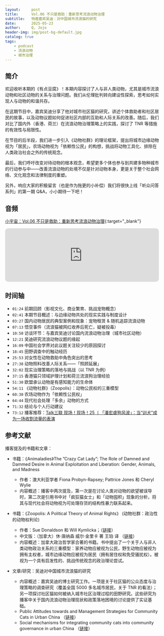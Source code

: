 ```yaml
---
layout:     post
title:      Vol.06 不只是救助：重新思考流浪动物治理
subtitle:   特邀嘉宾吴迪：对中国城市流浪猫的研究
date:       2025-05-23
author:     Q, Jojo
header-img: img/post-bg-default.jpg
catalog: true
tags:
    - podcast
    - 流浪动物
    - 城市治理
---
```


## 简介

欢迎收听本期的《有点豆腐》！本期内容探讨了人与非人类动物，尤其是城市流浪动物和社区动物的关系与治理问题。我们从伦理批判转向建设性探索，思考如何实现人与动物的和谐共存。

在这期节目中，嘉宾吴迪分享了他对城市社区猫的研究，讲述个体救助者和社区居民的故事，以及动物议题如何促进社区内部的互助和人际关系的改善。随后，我们对比了国内外（香港、荷兰）在流浪动物治理策略上的实践，探讨了 TNR 等措施的有效性与局限性。

在节目的后半段，我们进一步引入《动物社群》的理论框架，提出将城市边缘动物视为「居民」，农场动物视为「依赖性公民」的构想，挑战将动物工具化、排除在人类政治社会之外的传统观念。

最后，我们呼吁改变对待动物的根本观念，希望更多个体也参与到共建多物种城市的行动参与中——改善流浪动物的处境不仅是针对动物本身，更是关于整个社会网络、文化观念和法律制度的重塑。

另外，响应大家的积极留言（也是作为拖更的小补偿）我们将很快上线「听众问答系列」的第一期 Q&A，小小期待一下吧！

## 音频

[小宇宙：Vol.06 不只是救助：重新思考流浪动物治理](https://www.xiaoyuzhoufm.com/episode/6830607a34e14d90d6984f77){:target="_blank"}

<iframe allow="autoplay *; encrypted-media *; fullscreen *; clipboard-write" frameborder="0" height="175" style="width:100%;max-width:660px;overflow:hidden;border-radius:10px;" sandbox="allow-forms allow-popups allow-same-origin allow-scripts allow-storage-access-by-user-activation allow-top-navigation-by-user-activation" src="https://embed.podcasts.apple.com/cn/podcast/vol-06-%E4%B8%8D%E5%8F%AA%E6%98%AF%E6%95%91%E5%8A%A9-%E9%87%8D%E6%96%B0%E6%80%9D%E8%80%83%E6%B5%81%E6%B5%AA%E5%8A%A8%E7%89%A9%E6%B2%BB%E7%90%86/id1794418651?i=1000709574936"></iframe>

## 时间轴 

* `01:24` 前期回顾（影视文化、商业繁育、挑战宠物概念）
* `02:41` 本期节目概述：与边缘动物共处的现实实践与制度设计
* `03:27` 国内动物居民的典型案例和现象：宠物租赁 & 随机追踪流浪动物
* `07:13` 悟空事件（流浪猫被网红收养后死亡，疑被投毒）
* `10:50` 访谈环节：与嘉宾吴迪讨论国内流浪动物治理（城市社区动物）
* `12:21` 吴迪研究流浪动物议题的缘起
* `16:09` 中国社会学界对此议题关注较少的原因探讨
* `18:45` 田野调查中的触动经历
* `25:53` 对女性在动物救助中角色突出的思考
* `27:38` 动物照料改善人际关系——「照顾延展」
* `32:02` 现实治理策略的落地与挑战（以 TNR 为例）
* `37:15` 香港猫只领域护理计划和荷兰流浪狗治理经验
* `51:30` 欧盟承认动物是有感知能力的生命体
* `54:11` 《动物社群》（Zoopolis）：动物公民权的三重模型
* `60:30` 农场动物作为「依赖性公民权」
* `64:44` 现代社会处理「多余」动物的方式
* `71:32` 结论与个人行动建议
* `73:12` 播客推荐：[Talk三联 现场！现场！25 丨「潘宏虐狗风波」：当“训犬”成为一场收割流量的表演](https://www.xiaoyuzhoufm.com/episode/6802f5b71f1db84a5636045d)

## 参考文献

播客提及的书籍和文章：

* 书籍：《Animaladies》The ”Crazy Cat Lady”; The Role of Damned and Dammed Desire in Animal Exploitation and Liberation: Gender, Animals, and Madness 
  * 作者：澳大利亚学者 Fiona Probyn-Rapsey; Pattrice Jones 和 Cheryl Wylie
  * 内容概述：播客中两次提及，第一次是在讨论人类对动物的欲望被误导时，第二次是引用书中对「疯狂猫女士」和「动物囤积」现象的分析，将其与现代社会将动物视为可处理存货的结构性暴力联系起来。

* 书籍：《Zoopolis: A Political Theory of Animal Rights》 (动物社群：政治性的动物权利论)
  * 作者：Sue Donaldson 和 Will Kymlicka；（[链接](https://www.amazon.com/Zoopolis-Political-Theory-Animal-Rights/dp/0199673012)）
  * 中文版：（加拿大）休·唐纳森 威尔·金里卡 著 王珀 译 （[链接](http://www.bbtpress.com/bookview/22919.html?hk=%E5%8A%A8%E7%89%A9%E7%A4%BE%E7%BE%A4)）
  * 内容概述：加拿大政治哲学家合著的书籍。书中提出了一个关于人与非人类动物政治关系的三重模型：家养动物应被视为公民，野生动物应被视为拥有主权者，城市边缘动物应被视为居民（拥有居住权和免受骚扰权）。被视为一个具有启发性的、挑战传统观念的政治理论尝试。

* 文章/研究：吴迪对中国城市流浪猫的研究
  * 内容概述：嘉宾吴迪的博士研究工作。一项是关于社区猫的公众态度与治理策略的调查研究（覆盖全国 5000 多名城市居民，关于 TNR 的看法）；另一项探讨社区猫如何被纳入城市社区治理过程的田野研究。这些研究为播客中关于国内流浪动物治理现状和政策落地困境的讨论提供了实证基础。
  * Public Attitudes towards and Management Strategies for Community Cats in Urban China （[链接](https://www.mdpi.com/2076-2615/14/16/2301)）
  * Social mechanisms for integrating community cats into community governance in urban China （[链接](https://pubmed.ncbi.nlm.nih.gov/39141656/)）
